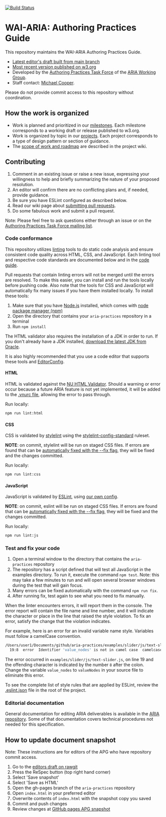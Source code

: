 [![Build Status](https://travis-ci.com/w3c/aria-practices.svg?branch=main)](https://travis-ci.com/w3c/aria-practices)

# WAI-ARIA: Authoring Practices Guide

This repository maintains the WAI-ARIA Authoring Practices Guide.

* [Latest editor's draft built from main branch](http://w3c.github.io/aria-practices/)
* [Most recent version published on w3.org](https://www.w3.org/TR/wai-aria-practices-1.1/)
* Developed by the [Authoring Practices Task Force](https://www.w3.org/WAI/ARIA/task-forces/practices/) of the [ARIA Working Group](http://www.w3.org/WAI/ARIA/).
* Staff contact: [Michael Cooper](http://www.w3.org/People/cooper/).

Please do not provide commit access to this repository without coordination.

## How the work is organized

* Work is planned and prioritized in our [milestones](https://github.com/w3c/aria-practices/milestones?direction=asc&sort=due_date&state=open). Each milestone corresponds to a working draft or release published to w3.org.
* Work is organized by topic in our [projects](https://github.com/w3c/aria-practices/projects). Each project corresponds to a type of design pattern or section of guidance.
* The [scope of work and roadmap](https://github.com/w3c/aria-practices/wiki/Scope) are described in the project wiki.

## Contributing

1. Comment in an existing issue or raise a new issue, expressing your willingness to help and briefly summarizing the nature of your proposed resolution.
2. An editor will confirm there are no conflicting plans and, if needed, provide guidance.
3. Be sure you have ESLint configured as described below.
4. Read our wiki page about [submitting pull requests](https://github.com/w3c/aria-practices/wiki/Submitting-Pull-Requests).
5. Do some fabulous work and submit a pull request.

Note: Please feel free to ask questions either through an issue or on the [Authoring Practices Task Force mailing list](http://lists.w3.org/Archives/Public/public-aria-practices/).

### Code conformance

This repository utilizes [linting](https://en.wikipedia.org/wiki/Lint_%28software%29) tools to do static code analysis and ensure consistent code quality across HTML, CSS, and JavaScript. Each linting tool and respective code standards are documented below and in the [code guide](https://github.com/w3c/aria-practices/wiki/Code-Guide).

Pull requests that contain linting errors will not be merged until the errors are resolved. To make this easier, you can install and run the tools locally before pushing code. Also note that the tools for CSS and JavaScript will automatically fix many issues if you have them installed locally. To install these tools:

1. Make sure that you have [Node.js](https://nodejs.org/en/) installed, which comes with [node package manager (npm)](https://www.npmjs.com/get-npm)
1. Open the directory that contains your `aria-practices` repository in a terminal
1. Run `npm install`

The HTML validator also requires the installation of a JDK in order to run. If you don't already have a JDK installed, [download the latest JDK from Oracle](https://www.oracle.com/technetwork/java/javase/downloads/index.html).

It is also highly recommended that you use a code editor that supports these tools and [EditorConfig](http://editorconfig.org/).

#### HTML

HTML is validated against the [NU HTML Validator](https://github.com/validator/validator).
Should a warning or error occur because a future ARIA feature is not yet implemented, it will be added to the [.vnurc file](.vnurc), allowing the error to pass through.

Run locally:

```sh
npm run lint:html
```

#### CSS

CSS is validated by [stylelint](https://stylelint.io/) using the [stylelint-config-standard](https://github.com/stylelint/stylelint-config-standard) ruleset.

**NOTE**: on commit, stylelint will be run on staged CSS files. If errors are found that can be [automatically fixed with the --fix flag](https://stylelint.io/user-guide/cli/#autofixing-errors), they will be fixed and the changes committed.

Run locally:

```sh
npm run lint:css
```

#### JavaScript

JavaScript is validated by [ESLint](http://eslint.org/), using [our own config](.eslintrc.json).

**NOTE**: on commit, eslint will be run on staged CSS files. If errors are found that can be [automatically fixed with the --fix flag](https://eslint.org/docs/user-guide/command-line-interface#fixing-problems), they will be fixed and the changes committed.

Run locally:

```sh
npm run lint:js
```

### Test and fix your code

1. Open a terminal window to the directory that contains the `aria-practices` repository
1. The repository has a script defined that will test all JavaScript in the examples directory. To run it, execute the command `npm test`. Note: this may take a few minutes to run and will open several browser windows during the test that will gain focus.
1. Many errors can be fixed automatically with the command `npm run fix`.
1. After running fix, test again to see what you need to fix manually.

When the linter encounters errors, it will report them in the console.
The error report will contain the file name and line number, and it will
indicate the character or place in the line that raised the style violation. To
fix an error, satisfy the change that the violation indicates.

For example, here is an error for an invalid variable name style. Variables must
follow a camelCase convention.

```sh
/Users/user1/Documents/github/aria-practices/examples/slider/js/text-slider.js
  19:8  error  Identifier 'value_nodes' is not in camel case  camelcase
```

The error occurred in `examples/slider/js/text-slider.js`, on line 19 and the
offending character is indicated by the number `8` after the colon. Change the
variable `value_nodes` to `valueNodes` in your source file to eliminate this
error.

To see the complete list of style rules that are applied by ESLint, review the [.eslint.json](https://github.com/w3c/aria-practices/blob/main/.eslint.json) file in the root of the project.

### Editorial documentation

General documentation for editing ARIA deliverables is available in the
[ARIA repository](https://github.com/w3c/aria/).
Some of that documentation covers technical procedures not needed
for this specification.

## How to update document snapshot

Note: These instructions are for editors of the APG who have repository commit access.

1. Go to the [editors draft on rawgit](https://cdn.rawgit.com/w3c/aria-practices/main/aria-practices.html)
2. Press the ReSpec button (top right hand corner)
3. Select 'Save snapshot'
4. Select 'Save as HTML'
5. Open the gh-pages branch of the `aria-practices` repository
6. Open `index.html` in your preferred editor
7. Overwrite contents of `index.html` with the snapshot copy you saved
8. Commit and push changes
9. Review changes at [GitHub pages APG snapshot](http://w3c.github.io/aria-practices/)
